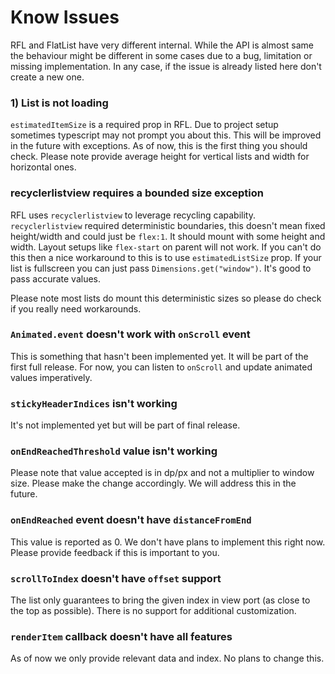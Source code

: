 # Know Issues

RFL and FlatList have very different internal. While the API is almost same the behaviour might be different in some cases due to a bug, limitation or missing implementation. In any case, if the issue is already listed here don't create a new one.

### 1) List is not loading

`estimatedItemSize` is a required prop in RFL. Due to project setup sometimes typescript may not prompt you about this. This will be improved in the future with exceptions. As of now, this is the first thing you should check. Please note provide average height for vertical lists and width for horizontal ones.

### recyclerlistview requires a bounded size exception

RFL uses `recyclerlistview` to leverage recycling capability. `recyclerlistview` required deterministic boundaries, this doesn't mean fixed height/width and could just be `flex:1`. It should mount with some height and width. Layout setups like `flex-start` on parent will not work. If you can't do this then a nice workaround to this is to use `estimatedListSize` prop. If your list is fullscreen you can just pass `Dimensions.get("window")`. It's good to pass accurate values.

Please note most lists do mount this deterministic sizes so please do check if you really need workarounds.

### `Animated.event` doesn't work with `onScroll` event

This is something that hasn't been implemented yet. It will be part of the first full release. For now, you can listen to `onScroll` and update animated values imperatively.

### `stickyHeaderIndices` isn't working

It's not implemented yet but will be part of final release.

### `onEndReachedThreshold` value isn't working

Please note that value accepted is in dp/px and not a multiplier to window size. Please make the change accordingly. We will address this in the future.

### `onEndReached` event doesn't have `distanceFromEnd`

This value is reported as 0. We don't have plans to implement this right now. Please provide feedback if this is important to you.

### `scrollToIndex` doesn't have `offset` support

The list only guarantees to bring the given index in view port (as close to the top as possible). There is no support for additional customization.

### `renderItem` callback doesn't have all features

As of now we only provide relevant data and index. No plans to change this.
